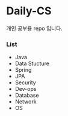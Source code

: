 # Daily-CS
개인 공부용 repo 입니다.

### List
- Java
- Data Stucture
- Spring
- JPA
- Security
- Dev-ops
- Database
- Network
- OS
